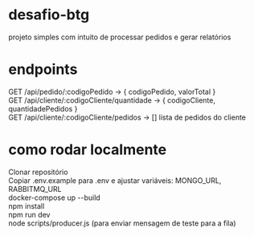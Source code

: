 # desafio-btg
projeto simples com intuito de processar pedidos e gerar relatórios

# endpoints
GET /api/pedido/:codigoPedido → { codigoPedido, valorTotal }<br>
GET /api/cliente/:codigoCliente/quantidade → { codigoCliente, quantidadePedidos }<br>
GET /api/cliente/:codigoCliente/pedidos → [] lista de pedidos do cliente

# como rodar localmente
Clonar repositório<br>
Copiar .env.example para .env e ajustar variáveis: MONGO_URL, RABBITMQ_URL<br>
docker-compose up --build<br>
npm install<br>
npm run dev<br>
node scripts/producer.js (para enviar mensagem de teste para a fila)
